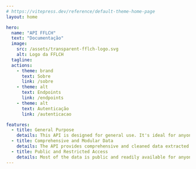 ```yaml
---
# https://vitepress.dev/reference/default-theme-home-page
layout: home

hero:
  name: "API FFLCH"
  text: "Documentação"
  image:
    src: /assets/transparent-fflch-logo.svg
    alt: Logo da FFLCH
  tagline:
  actions:
    - theme: brand
      text: Sobre
      link: /sobre
    - theme: alt
      text: Endpoints
      link: /endpoints
    - theme: alt
      text: Autenticação
      link: /autenticacao

features:
  - title: General Purpose
    details: This API is designed for general use. It's ideal for anyone looking to use FFLCH data for projects like creating dashboards, conducting research, and more.
  - title: Comprehensive and Modular Data
    details: The API provides comprehensive and cleaned data extracted from the university database, making it easier for users to access and utilize FFLCH's public data.
  - title: Public and Restricted Access
    details: Most of the data is public and readily available for anyone to use. For access to restricted columns in each endpoint, users can request an API token.
---
```


